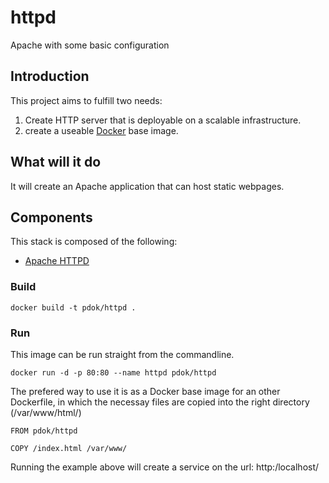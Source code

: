 # httpd
Apache with some basic configuration

## Introduction
This project aims to fulfill two needs:
1. Create HTTP server that is deployable on a scalable infrastructure.
2. create a useable [Docker](https://www.docker.com) base image.

## What will it do
It will create an Apache application that can host static webpages.

## Components
This stack is composed of the following:
* [Apache HTTPD](http://httpd.apache.org)

### Build
```
docker build -t pdok/httpd .
```

### Run
This image can be run straight from the commandline.
```
docker run -d -p 80:80 --name httpd pdok/httpd
```
The prefered way to use it is as a Docker base image for an other Dockerfile, in which the necessay files are copied into the right directory (/var/www/html/)
```
FROM pdok/httpd

COPY /index.html /var/www/
```
Running the example above will create a service on the url: http:/localhost/
